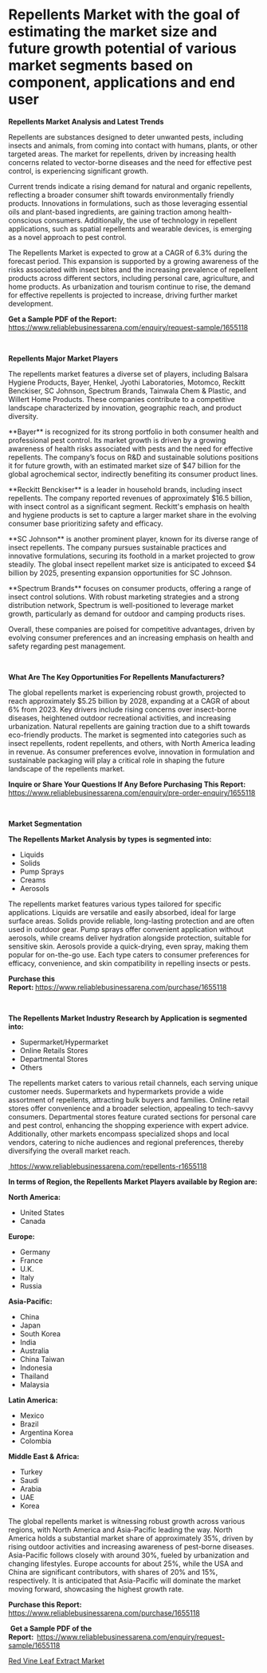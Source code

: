 <p><h1>Repellents Market with the goal of estimating the market size and future growth potential of various market segments based on component, applications and end user</h1></p><p><strong>Repellents Market Analysis and Latest Trends</strong></p>
<p><p>Repellents are substances designed to deter unwanted pests, including insects and animals, from coming into contact with humans, plants, or other targeted areas. The market for repellents, driven by increasing health concerns related to vector-borne diseases and the need for effective pest control, is experiencing significant growth. </p><p>Current trends indicate a rising demand for natural and organic repellents, reflecting a broader consumer shift towards environmentally friendly products. Innovations in formulations, such as those leveraging essential oils and plant-based ingredients, are gaining traction among health-conscious consumers. Additionally, the use of technology in repellent applications, such as spatial repellents and wearable devices, is emerging as a novel approach to pest control.</p><p>The Repellents Market is expected to grow at a CAGR of 6.3% during the forecast period. This expansion is supported by a growing awareness of the risks associated with insect bites and the increasing prevalence of repellent products across different sectors, including personal care, agriculture, and home products. As urbanization and tourism continue to rise, the demand for effective repellents is projected to increase, driving further market development.</p></p>
<p><strong>Get a Sample PDF of the Report:&nbsp;</strong> <a href="https://www.reliablebusinessarena.com/enquiry/request-sample/1655118?utm_campaign=2467&utm_medium=2&utm_source=Github&utm_content=ia&utm_term=07032025&utm_id=repellents">https://www.reliablebusinessarena.com/enquiry/request-sample/1655118</a></p>
<p>&nbsp;</p>
<p><strong>Repellents Major Market Players</strong></p>
<p><p>The repellents market features a diverse set of players, including Balsara Hygiene Products, Bayer, Henkel, Jyothi Laboratories, Motomco, Reckitt Benckiser, SC Johnson, Spectrum Brands, Tainwala Chem & Plastic, and Willert Home Products. These companies contribute to a competitive landscape characterized by innovation, geographic reach, and product diversity.</p><p>**Bayer** is recognized for its strong portfolio in both consumer health and professional pest control. Its market growth is driven by a growing awareness of health risks associated with pests and the need for effective repellents. The company’s focus on R&D and sustainable solutions positions it for future growth, with an estimated market size of $47 billion for the global agrochemical sector, indirectly benefiting its consumer product lines.</p><p>**Reckitt Benckiser** is a leader in household brands, including insect repellents. The company reported revenues of approximately $16.5 billion, with insect control as a significant segment. Reckitt's emphasis on health and hygiene products is set to capture a larger market share in the evolving consumer base prioritizing safety and efficacy.</p><p>**SC Johnson** is another prominent player, known for its diverse range of insect repellents. The company pursues sustainable practices and innovative formulations, securing its foothold in a market projected to grow steadily. The global insect repellent market size is anticipated to exceed $4 billion by 2025, presenting expansion opportunities for SC Johnson.</p><p>**Spectrum Brands** focuses on consumer products, offering a range of insect control solutions. With robust marketing strategies and a strong distribution network, Spectrum is well-positioned to leverage market growth, particularly as demand for outdoor and camping products rises.</p><p>Overall, these companies are poised for competitive advantages, driven by evolving consumer preferences and an increasing emphasis on health and safety regarding pest management.</p></p>
<p>&nbsp;</p>
<p><strong>What Are The Key Opportunities For Repellents Manufacturers?</strong></p>
<p><p>The global repellents market is experiencing robust growth, projected to reach approximately $5.25 billion by 2028, expanding at a CAGR of about 6% from 2023. Key drivers include rising concerns over insect-borne diseases, heightened outdoor recreational activities, and increasing urbanization. Natural repellents are gaining traction due to a shift towards eco-friendly products. The market is segmented into categories such as insect repellents, rodent repellents, and others, with North America leading in revenue. As consumer preferences evolve, innovation in formulation and sustainable packaging will play a critical role in shaping the future landscape of the repellents market.</p></p>
<p><strong>Inquire or Share Your Questions If Any Before Purchasing This Report:</strong> <a href="https://www.reliablebusinessarena.com/enquiry/pre-order-enquiry/1655118?utm_campaign=2467&utm_medium=2&utm_source=Github&utm_content=ia&utm_term=07032025&utm_id=repellents">https://www.reliablebusinessarena.com/enquiry/pre-order-enquiry/1655118</a></p>
<p>&nbsp;</p>
<p><strong>Market Segmentation</strong></p>
<p><strong>The Repellents Market Analysis by types is segmented into:</strong></p>
<p><ul><li>Liquids</li><li>Solids</li><li>Pump Sprays</li><li>Creams</li><li>Aerosols</li></ul></p>
<p><p>The repellents market features various types tailored for specific applications. Liquids are versatile and easily absorbed, ideal for large surface areas. Solids provide reliable, long-lasting protection and are often used in outdoor gear. Pump sprays offer convenient application without aerosols, while creams deliver hydration alongside protection, suitable for sensitive skin. Aerosols provide a quick-drying, even spray, making them popular for on-the-go use. Each type caters to consumer preferences for efficacy, convenience, and skin compatibility in repelling insects or pests.</p></p>
<p><strong>Purchase this Report:&nbsp;</strong><a href="https://www.reliablebusinessarena.com/purchase/1655118?utm_campaign=2467&utm_medium=2&utm_source=Github&utm_content=ia&utm_term=07032025&utm_id=repellents">https://www.reliablebusinessarena.com/purchase/1655118</a></p>
<p>&nbsp;</p>
<p><strong>The Repellents Market Industry Research by Application is segmented into:</strong></p>
<p><ul><li>Supermarket/Hypermarket</li><li>Online Retails Stores</li><li>Departmental Stores</li><li>Others</li></ul></p>
<p><p>The repellents market caters to various retail channels, each serving unique customer needs. Supermarkets and hypermarkets provide a wide assortment of repellents, attracting bulk buyers and families. Online retail stores offer convenience and a broader selection, appealing to tech-savvy consumers. Departmental stores feature curated sections for personal care and pest control, enhancing the shopping experience with expert advice. Additionally, other markets encompass specialized shops and local vendors, catering to niche audiences and regional preferences, thereby diversifying the overall market reach.</p></p>
<p><a href="https://www.reliablebusinessarena.com/repellents-r1655118?utm_campaign=2467&utm_medium=2&utm_source=Github&utm_content=ia&utm_term=07032025&utm_id=repellents">&nbsp;https://www.reliablebusinessarena.com/repellents-r1655118</a></p>
<p><strong>In terms of Region, the Repellents Market Players available by Region are:</strong></p>
<p>
    <p> <strong> North America: </strong>
        <ul>
            <li>United States</li>
            <li>Canada</li>
        </ul>
        </p> 
    <p> <strong> Europe: </strong>
        <ul>
            <li>Germany</li>
            <li>France</li>
            <li>U.K.</li>
            <li>Italy</li>
            <li>Russia</li>
        </ul>
        </p> 
    <p> <strong> Asia-Pacific: </strong>
        <ul>
            <li>China</li>
            <li>Japan</li>
            <li>South Korea</li>
            <li>India</li>
            <li>Australia</li>
            <li>China Taiwan</li>
            <li>Indonesia</li>
            <li>Thailand</li>
            <li>Malaysia</li>
        </ul>
        </p> 
    <p> <strong> Latin America: </strong>
        <ul>
            <li>Mexico</li>
            <li>Brazil</li>
            <li>Argentina Korea</li>
            <li>Colombia</li>
        </ul>
        </p> 
    <p> <strong> Middle East & Africa: </strong>
        <ul>
            <li>Turkey</li>
            <li>Saudi</li>
            <li>Arabia</li>
            <li>UAE</li>
            <li>Korea</li>
        </ul>
    </p>
    </p>
<p><p>The global repellents market is witnessing robust growth across various regions, with North America and Asia-Pacific leading the way. North America holds a substantial market share of approximately 35%, driven by rising outdoor activities and increasing awareness of pest-borne diseases. Asia-Pacific follows closely with around 30%, fueled by urbanization and changing lifestyles. Europe accounts for about 25%, while the USA and China are significant contributors, with shares of 20% and 15%, respectively. It is anticipated that Asia-Pacific will dominate the market moving forward, showcasing the highest growth rate.</p></p>
<p><strong>Purchase this Report: </strong><a href="https://www.reliablebusinessarena.com/purchase/1655118?utm_campaign=2467&utm_medium=2&utm_source=Github&utm_content=ia&utm_term=07032025&utm_id=repellents">https://www.reliablebusinessarena.com/purchase/1655118</a></p>
<p>&nbsp;<strong>Get a Sample PDF of the Report:&nbsp;&nbsp;</strong><a href="https://www.reliablebusinessarena.com/enquiry/request-sample/1655118?utm_campaign=2467&utm_medium=2&utm_source=Github&utm_content=ia&utm_term=07032025&utm_id=repellents">https://www.reliablebusinessarena.com/enquiry/request-sample/1655118</a></p>
<p><strong></strong></p>
<p><p><a href="https://github.com/SanjidaMahmud54/Market-Research-Report-List-1/blob/main/red-vine-leaf-extract-market.md?utm_campaign=2467&utm_medium=2&utm_source=Github&utm_content=ia&utm_term=07032025&utm_id=repellents">Red Vine Leaf Extract Market</a></p></p>